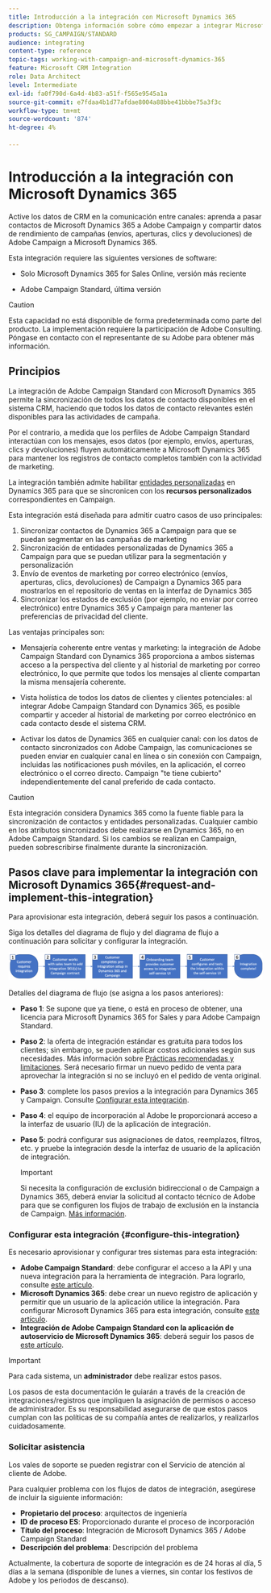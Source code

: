 ```yaml
---
title: Introducción a la integración con Microsoft Dynamics 365
description: Obtenga información sobre cómo empezar a integrar Microsoft Dynamics 365
products: SG_CAMPAIGN/STANDARD
audience: integrating
content-type: reference
topic-tags: working-with-campaign-and-microsoft-dynamics-365
feature: Microsoft CRM Integration
role: Data Architect
level: Intermediate
exl-id: fa0f790d-6a4d-4b83-a51f-f565e9545a1a
source-git-commit: e7fdaa4b1d77afdae8004a88bbe41bbbe75a3f3c
workflow-type: tm+mt
source-wordcount: '874'
ht-degree: 4%

---
```


# Introducción a la integración con Microsoft Dynamics 365

Active los datos de CRM en la comunicación entre canales: aprenda a pasar contactos de Microsoft Dynamics 365 a Adobe Campaign y compartir datos de rendimiento de campañas (envíos, aperturas, clics y devoluciones) de Adobe Campaign a Microsoft Dynamics 365.

Esta integración requiere las siguientes versiones de software:

* Solo Microsoft Dynamics 365 for Sales Online, versión más reciente

* Adobe Campaign Standard, última versión

>[!CAUTION]
>
>Esta capacidad no está disponible de forma predeterminada como parte del producto. La implementación requiere la participación de Adobe Consulting. Póngase en contacto con el representante de su Adobe para obtener más información.
>

## Principios

La integración de Adobe Campaign Standard con Microsoft Dynamics 365 permite la sincronización de todos los datos de contacto disponibles en el sistema CRM, haciendo que todos los datos de contacto relevantes estén disponibles para las actividades de campaña.

Por el contrario, a medida que los perfiles de Adobe Campaign Standard interactúan con los mensajes, esos datos (por ejemplo, envíos, aperturas, clics y devoluciones) fluyen automáticamente a Microsoft Dynamics 365 para mantener los registros de contacto completos también con la actividad de marketing.

La integración también admite habilitar [entidades personalizadas](../../integrating/using/d365-acs-self-service-app-settings.md) en Dynamics 365 para que se sincronicen con los **recursos personalizados** correspondientes en Campaign.

Esta integración está diseñada para admitir cuatro casos de uso principales:

1. Sincronizar contactos de Dynamics 365 a Campaign para que se puedan segmentar en las campañas de marketing
1. Sincronización de entidades personalizadas de Dynamics 365 a Campaign para que se puedan utilizar para la segmentación y personalización
1. Envío de eventos de marketing por correo electrónico (envíos, aperturas, clics, devoluciones) de Campaign a Dynamics 365 para mostrarlos en el repositorio de ventas en la interfaz de Dynamics 365
1. Sincronizar los estados de exclusión (por ejemplo, no enviar por correo electrónico) entre Dynamics 365 y Campaign para mantener las preferencias de privacidad del cliente.

Las ventajas principales son:

* Mensajería coherente entre ventas y marketing: la integración de Adobe Campaign Standard con Dynamics 365 proporciona a ambos sistemas acceso a la perspectiva del cliente y al historial de marketing por correo electrónico, lo que permite que todos los mensajes al cliente compartan la misma mensajería coherente.

* Vista holística de todos los datos de clientes y clientes potenciales: al integrar Adobe Campaign Standard con Dynamics 365, es posible compartir y acceder al historial de marketing por correo electrónico en cada contacto desde el sistema CRM.

* Activar los datos de Dynamics 365 en cualquier canal: con los datos de contacto sincronizados con Adobe Campaign, las comunicaciones se pueden enviar en cualquier canal en línea o sin conexión con Campaign, incluidas las notificaciones push móviles, en la aplicación, el correo electrónico o el correo directo. Campaign &quot;te tiene cubierto&quot; independientemente del canal preferido de cada contacto.

>[!CAUTION]
>
>Esta integración considera Dynamics 365 como la fuente fiable para la sincronización de contactos y entidades personalizadas.  Cualquier cambio en los atributos sincronizados debe realizarse en Dynamics 365, no en Adobe Campaign Standard.  Si los cambios se realizan en Campaign, pueden sobrescribirse finalmente durante la sincronización.
>

## Pasos clave para implementar la integración con Microsoft Dynamics 365{#request-and-implement-this-integration}

Para aprovisionar esta integración, deberá seguir los pasos a continuación.

Siga los detalles del diagrama de flujo y del diagrama de flujo a continuación para solicitar y configurar la integración.

![](assets/provisioning-wf.png)

Detalles del diagrama de flujo (se asigna a los pasos anteriores):

* **Paso 1**: Se supone que ya tiene, o está en proceso de obtener, una licencia para Microsoft Dynamics 365 for Sales y para Adobe Campaign Standard.
* **Paso 2**: la oferta de integración estándar es gratuita para todos los clientes; sin embargo, se pueden aplicar costos adicionales según sus necesidades. Más información sobre [Prácticas recomendadas y limitaciones](../../integrating/using/d365-acs-notices-and-recommendations.md). Será necesario firmar un nuevo pedido de venta para aprovechar la integración si no se incluyó en el pedido de venta original.
* **Paso 3**: complete los pasos previos a la integración para Dynamics 365 y Campaign. Consulte [Configurar esta integración](#configure-this-integration).
* **Paso 4**: el equipo de incorporación al Adobe le proporcionará acceso a la interfaz de usuario (IU) de la aplicación de integración.
* **Paso 5**: podrá configurar sus asignaciones de datos, reemplazos, filtros, etc. y pruebe la integración desde la interfaz de usuario de la aplicación de integración.

  >[!IMPORTANT]
  >
  > Si necesita la configuración de exclusión bidireccional o de Campaign a Dynamics 365, deberá enviar la solicitud al contacto técnico de Adobe para que se configuren los flujos de trabajo de exclusión en la instancia de Campaign. [Más información](../../integrating/using/d365-acs-notices-and-recommendations.md#opt-out).

### Configurar esta integración {#configure-this-integration}

Es necesario aprovisionar y configurar tres sistemas para esta integración:

* **Adobe Campaign Standard**: debe configurar el acceso a la API y una nueva integración para la herramienta de integración. Para lograrlo, consulte [este artículo](../../integrating/using/d365-acs-configure-adobe-io.md).
* **Microsoft Dynamics 365**: debe crear un nuevo registro de aplicación y permitir que un usuario de la aplicación utilice la integración.  Para configurar Microsoft Dynamics 365 para esta integración, consulte [este artículo](../../integrating/using/d365-acs-configure-d365.md).
* **Integración de Adobe Campaign Standard con la aplicación de autoservicio de Microsoft Dynamics 365**: deberá seguir los pasos de [este artículo](../../integrating/using/d365-acs-self-service-app-control-access.md).

>[!IMPORTANT]
>
>Para cada sistema, un **administrador** debe realizar estos pasos.
>
>Los pasos de esta documentación le guiarán a través de la creación de integraciones/registros que impliquen la asignación de permisos o acceso de administrador.  Es su responsabilidad asegurarse de que estos pasos cumplan con las políticas de su compañía antes de realizarlos, y realizarlos cuidadosamente.
>

### Solicitar asistencia

Los vales de soporte se pueden registrar con el Servicio de atención al cliente de Adobe.

Para cualquier problema con los flujos de datos de integración, asegúrese de incluir la siguiente información:

* **Propietario del proceso**: arquitectos de ingeniería
* **ID de proceso ES**: Proporcionado durante el proceso de incorporación
* **Título del proceso**: Integración de Microsoft Dynamics 365 / Adobe Campaign Standard
* **Descripción del problema**: Descripción del problema

Actualmente, la cobertura de soporte de integración es de 24 horas al día, 5 días a la semana (disponible de lunes a viernes, sin contar los festivos de Adobe y los periodos de descanso).
